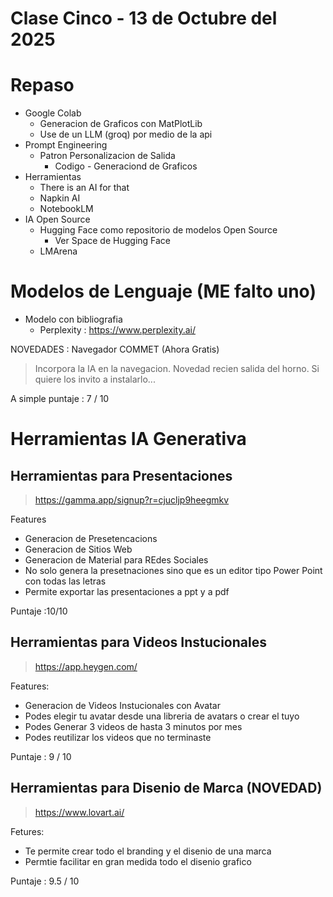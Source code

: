 # Clase Cinco -  13 de Octubre del 2025

# Repaso

* Google Colab
  * Generacion de Graficos con MatPlotLib
  * Use de un LLM (groq) por medio de la api
* Prompt Engineering
  * Patron Personalizacion de Salida
    * Codigo - Generaciond de Graficos
* Herramientas
  * There is an AI for that
  * Napkin AI
  * NotebookLM
* IA Open Source
  * Hugging Face como repositorio de modelos Open Source
      * Ver Space de Hugging Face
  * LMArena

# Modelos de Lenguaje (ME falto uno)

* Modelo con bibliografia
  * Perplexity : https://www.perplexity.ai/

NOVEDADES : Navegador COMMET (Ahora Gratis)
> Incorpora la IA en la navegacion. Novedad recien salida del horno. Si quiere los invito a instalarlo...

A simple puntaje : 7 / 10


# Herramientas IA Generativa

## Herramientas para Presentaciones

> https://gamma.app/signup?r=cjucljp9heegmkv

Features
* Generacion de Presetencacions
* Generacion de Sitios Web
* Generacion de Material para REdes Sociales
* No solo genera la presetnaciones sino que es un editor tipo Power Point con todas las letras
* Permite exportar las presentaciones a ppt y a pdf

Puntaje :10/10

## Herramientas para Videos Instucionales

> https://app.heygen.com/

Features:
* Generacion de Videos Instucionales con Avatar
* Podes elegir tu avatar desde una libreria de avatars o crear el tuyo
* Podes Generar 3 videos de hasta 3 minutos por mes
* Podes reutilizar los videos que no terminaste

Puntaje : 9 / 10

## Herramientas para Disenio de Marca (NOVEDAD)

> https://www.lovart.ai/

Fetures:
* Te permite crear todo el branding y el disenio de una marca
* Permtie facilitar en gran medida todo el disenio grafico

Puntaje : 9.5 / 10

